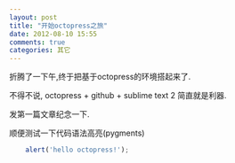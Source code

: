 ```yaml
---
layout: post
title: "开始octopress之旅"
date: 2012-08-10 15:55
comments: true
categories: 其它
---
```


折腾了一下午,终于把基于octopress的环境搭起来了. 

不得不说, octopress + github + sublime text 2 简直就是利器. 

发第一篇文章纪念一下. 

顺便测试一下代码语法高亮(pygments)

```js
	alert('hello octopress!');
```